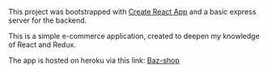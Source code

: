 This project was bootstrapped with [Create React App](https://github.com/facebook/create-react-app) and a basic express server for the backend.

This is a simple e-commerce application, created to deepen my knowledge of React and Redux.

The app is hosted on heroku via this link: [Baz-shop](https://baz-shop.herokuapp.com/)